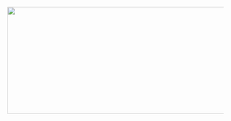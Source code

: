 <p align="center"><img src="https://media.giphy.com/media/Xd5i0CYEYWTbvuh0cY/giphy.gif" width="630px" height="250px"><p/>


<!--
**mjj4685/mjj4685** is a ✨ _special_ ✨ repository because its `README.md` (this file) appears on your GitHub profile.


